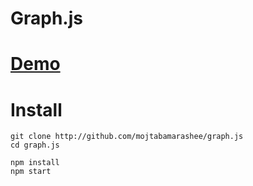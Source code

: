 # Graph.js

# <a href="http://mojtabamarashee.github.io/graph.js">Demo</a>

# Install

```
git clone http://github.com/mojtabamarashee/graph.js
cd graph.js

npm install
npm start

```




